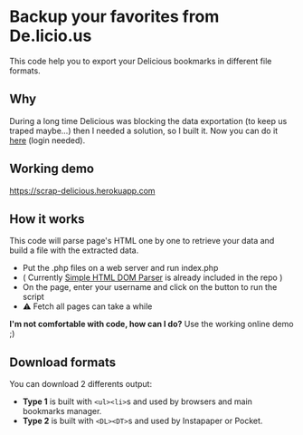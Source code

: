 # Backup your favorites from De.licio.us
This code help you to export your Delicious bookmarks in different file formats.

## Why
During a long time Delicious was blocking the data exportation (to keep us traped maybe...) then I needed a solution, so I built it. Now you can do it [here](https://del.icio.us/settings/bookmarks/export) (login needed).

## Working demo
https://scrap-delicious.herokuapp.com

## How it works
This code will parse page's HTML one by one to retrieve your data and build a file with the extracted data.
* Put the .php files on a web server and run index.php
* ( Currently [Simple HTML DOM Parser](https://sourceforge.net/projects/simplehtmldom/files/) is already included in the repo )
* On the page, enter your username and click on the button to run the script
* :warning: Fetch all pages can take a while

**I'm not comfortable with code, how can I do?** Use the working online demo ;)

## Download formats
You can download 2 differents output:
* **Type 1** is built with `<ul><li>`s and used by browsers and main bookmarks manager.
* **Type 2** is built with `<DL><DT>`s and used by Instapaper or Pocket.
